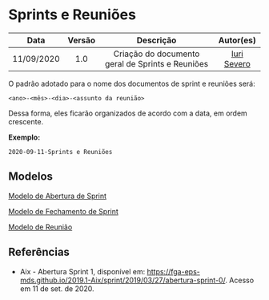 # Sprints e Reuniões

|    Data    | Versão |         Descrição         |           Autor(es)           |
| :--------: | :----: | :-----------------------: | :---------------------------: |
| 11/09/2020 |  1.0   | Criação do documento geral de Sprints e Reuniões | [Iuri Severo](https://github.com/iurisevero) |

O padrão adotado para o nome dos documentos de sprint e reuniões será:

```
<ano>-<mês>-<dia>-<assunto da reunião>
```

Dessa forma, eles ficarão organizados de acordo com a data, em ordem crescente.

**Exemplo:**

```
2020-09-11-Sprints e Reuniões
```

## Modelos

[Modelo de Abertura de Sprint](/docs/SprintsAndMeetings/SprintOpeningModel.md)

[Modelo de Fechamento de Sprint](/docs/SprintsAndMeetings/SprintClosureModel.md)

[Modelo de Reunião](/docs/SprintsAndMeetings/MeetingModel.md)

## Referências
- Aix - Abertura Sprint 1, disponível em: <https://fga-eps-mds.github.io/2019.1-Aix/sprint/2019/03/27/abertura-sprint-0/>. Acesso em 11 de set. de 2020.

